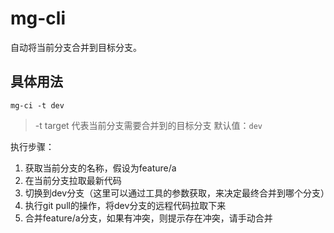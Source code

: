 # mg-cli

自动将当前分支合并到目标分支。

## 具体用法

```
mg-ci -t dev
```

> -t target 代表当前分支需要合并到的目标分支 默认值：`dev`

执行步骤：

1. 获取当前分支的名称，假设为feature/a
2. 在当前分支拉取最新代码
3. 切换到dev分支（这里可以通过工具的参数获取，来决定最终合并到哪个分支）
4. 执行git pull的操作，将dev分支的远程代码拉取下来
5. 合并feature/a分支，如果有冲突，则提示存在冲突，请手动合并